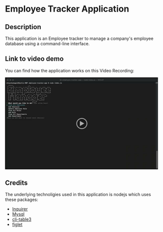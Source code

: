 # Employee Tracker Application

## Description

This application is an Employee tracker to manage a company's employee database using a command-line interface.


## Link to video demo
You can find how the application works on this Video Recording:

[![A video thumbnail shows employee management application](./assets/employee_app.png)](https://drive.google.com/file/d/1PFS8NoAJFhJP_PTUfWhkBH9S_YhEfCWo/view?usp=sharing)

## Credits

The underlying technoligies used in this application is nodejs which uses these packages:
- [Inquirer](https://www.npmjs.com/package/inquirer)
- [Mysql](https://www.npmjs.com/package/mysql2)
- [cli-table3](https://www.npmjs.com/package/cli-table3)
- [figlet](https://www.npmjs.com/package/figlet)


